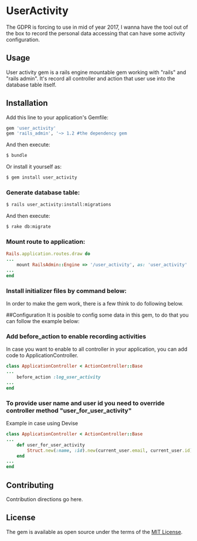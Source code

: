 # UserActivity
The GDPR is forcing to use in mid of year 2017, I wanna have the tool out of the box to record the personal data accessing that can have some activity configuration.  

## Usage
User activity gem is a rails engine mountable gem working with "rails" and "rails admin". It's record all controller and action that user use into the database table itself.   

## Installation
Add this line to your application's Gemfile:

```ruby
gem 'user_activity'
gem 'rails_admin', '~> 1.2 #the dependency gem
```

And then execute:
```bash
$ bundle
```

Or install it yourself as:
```bash
$ gem install user_activity
```

### Generate database table:
```bash
$ rails user_activity:install:migrations
```
And then execute:
```bash
$ rake db:migrate
```

### Mount route to application:
```ruby
Rails.application.routes.draw do
...
	mount RailsAdmin::Engine => '/user_activity', as: 'user_activity'
...
end
```
### Install initializer files by command below: 
In order to make the gem work, there is a few think to do following below. 

##Configuration
It is posible to config some data in this gem, to do that you can follow the example below:

### Add before_action to enable recording activities
In case you want to enable to all controller in your application, you can add code to ApplicationController.
```ruby
class ApplicationController < ActionController::Base
...
	before_action :log_user_activity
...
end
```

### To provide user name and user id you need to override controller method "user_for_user_activity"
Example in case using Devise
```ruby
class ApplicationController < ActionController::Base
...
	def user_for_user_activity
  		Struct.new(:name, :id).new(current_user.email, current_user.id)
	end
...
end
```

## Contributing
Contribution directions go here.

## License
The gem is available as open source under the terms of the [MIT License](http://opensource.org/licenses/MIT).
